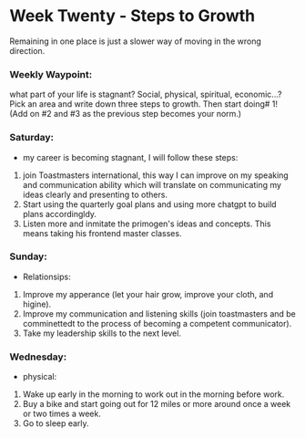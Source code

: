 # Week Twenty - Steps to Growth
Remaining in one place is just a slower way of moving in the wrong direction.

### Weekly Waypoint:
what part of your life is stagnant? Social, physical, spiritual, economic...? Pick an area and write down three steps to growth. Then start doing# 1!
(Add on #2 and #3 as the previous step becomes your norm.)

### Saturday:
- my career is becoming stagnant, I will follow these steps:
1) join Toastmasters international, this way I can improve on my speaking and communication
ability which will translate on communicating my ideas clearly and presenting to others.
2) Start using the quarterly goal plans and using more chatgpt to build plans accordingldy.
3) Listen more and inmitate the primogen's ideas and concepts. This means taking his frontend master classes.

### Sunday:
- Relationsips:
1) Improve my apperance (let your hair grow, improve your cloth, and higine).
2) Improve my communication and listening skills (join toastmasters and be comminettedt to the process of becoming a competent communicator).
3) Take my leadership skills to the next level.

### Wednesday:
- physical:
1) Wake up early in the morning to work out in the morning before work.
2) Buy a bike and start going out for 12 miles or more around once a week or two times a week.
3) Go to sleep early.
